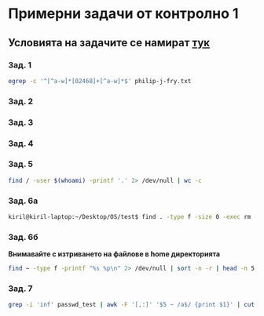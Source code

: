 # Примерни задачи от контролно 1

## Условията на задачите се намират [тук](Exam-Problems.pdf)

### Зад. 1
```bash
egrep -c '^[^a-w]*[02468]+[^a-w]*$' philip-j-fry.txt
```

### Зад. 2

### Зад. 3

### Зад. 4

### Зад. 5
```bash
find / -user $(whoami) -printf '.' 2> /dev/null | wc -c
```

### Зад. 6а
```bash
kiril@kiril-laptop:~/Desktop/OS/test$ find . -type f -size 0 -exec rm -f {} +
```

### Зад. 6б
**Внимавайте с изтриването на файлове в home директорията**
```bash
find ~ -type f -printf "%s %p\n" 2> /dev/null | sort -n -r | head -n 5 | cut -d ' ' -f 2 | xargs rm -f
```

### Зад. 7
```bash
grep -i 'inf' passwd_test | awk -F '[,:]' '$5 ~ /a$/ {print $1}' | cut -c3-4 | sort | uniq -c
```
